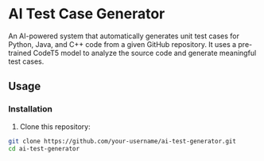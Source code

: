 # AI Test Case Generator

An AI-powered system that automatically generates unit test cases for Python, Java, and C++ code from a given GitHub repository. It uses a pre-trained CodeT5 model to analyze the source code and generate meaningful test cases.

## Usage

### Installation  
1. Clone this repository:  
```sh
git clone https://github.com/your-username/ai-test-generator.git
cd ai-test-generator
